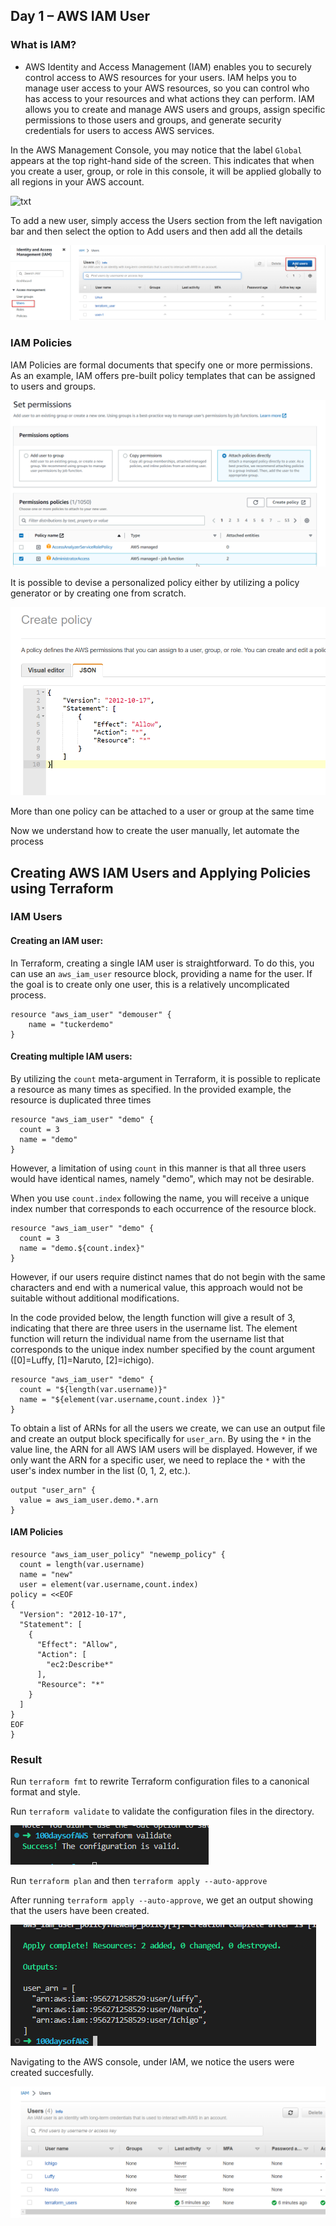 ## Day 1 – AWS IAM User

### What is IAM?

- AWS Identity and Access Management (IAM) enables you to securely control access to AWS resources for your users. IAM helps you to manage user access to your AWS resources, so you can control who has access to your resources and what actions they can perform. IAM allows you to create and manage AWS users and groups, assign specific permissions to those users and groups, and generate security credentials for users to access AWS services.

In the AWS Management Console, you may notice that the label ``Global`` appears at the top right-hand side of the screen. This indicates that when you create a user, group, or role in this console, it will be applied globally to all regions in your AWS account.

![txt](images/01.png)

To add a new user, simply access the Users section from the left navigation bar and then select the option to Add users and then add all the details

![txt](./IAM/images/02.png)

### IAM Policies

IAM Policies are formal documents that specify one or more permissions. As an example, IAM offers pre-built policy templates that can be assigned to users and groups.

![txt](./IAM/images/03.png)

It is possible to devise a personalized policy either by utilizing a policy generator or by creating one from scratch.

![txt](./IAM/images/04.png)

More than one policy can be attached to a user or group at the same time

Now we understand how to create the user manually, let automate the process

## Creating AWS IAM Users and Applying Policies using Terraform
### IAM Users
#### Creating an IAM user:
In Terraform, creating a single IAM user is straightforward. To do this, you can use an `aws_iam_user` resource block, providing a name for the user. If the goal is to create only one user, this is a relatively uncomplicated process.

```
resource "aws_iam_user" "demouser" {
    name = "tuckerdemo"
}
```

#### Creating multiple IAM users:
By utilizing the `count` meta-argument in Terraform, it is possible to replicate a resource as many times as specified. In the provided example, the resource is duplicated three times

```
resource "aws_iam_user" "demo" {
  count = 3
  name = "demo"
}
```
However, a limitation of using `count` in this manner is that all three users would have identical names, namely "demo", which may not be desirable.

When you use `count.index` following the name, you will receive a unique index number that corresponds to each occurrence of the resource block.
```
resource "aws_iam_user" "demo" {
  count = 3
  name = "demo.${count.index}"
}   
```
However, if our users require distinct names that do not begin with the same characters and end with a numerical value, this approach would not be suitable without additional modifications.

In the code provided below, the length function will give a result of 3, indicating that there are three users in the username list. The element function will return the individual name from the username list that corresponds to the unique index number specified by the count argument ([0]=Luffy, [1]=Naruto, [2]=ichigo).

```
resource "aws_iam_user" "demo" {
  count = "${length(var.username)}"
  name = "${element(var.username,count.index )}"
}
```

To obtain a list of ARNs for all the users we create, we can use an output file and create an output block specifically for `user_arn`. By using the `*` in the value line, the ARN for all AWS IAM users will be displayed. However, if we only want the ARN for a specific user, we need to replace the `*` with the user's index number in the list (0, 1, 2, etc.).

```
output "user_arn" {
  value = aws_iam_user.demo.*.arn
}  
```

#### IAM Policies

```
resource "aws_iam_user_policy" "newemp_policy" {
  count = length(var.username)
  name = "new"
  user = element(var.username,count.index)
policy = <<EOF
{
  "Version": "2012-10-17",
  "Statement": [
    {
      "Effect": "Allow",
      "Action": [
        "ec2:Describe*"
      ],
      "Resource": "*"
    }
  ]
}
EOF
}
```

### Result
Run `terraform fmt` to rewrite Terraform configuration files to a canonical format and style.

Run `terraform validate` to validate the configuration files in the directory.

![txt](./IAM/images/05.png)

Run `terraform plan` and then `terraform apply --auto-approve`

After running `terraform apply --auto-approve`, we get an output showing that the users have been created.

![txt](./IAM/images/06.png)

Navigating to the AWS console, under IAM, we notice the users were created succesfully.

![txt](./IAM/images/07.png)


